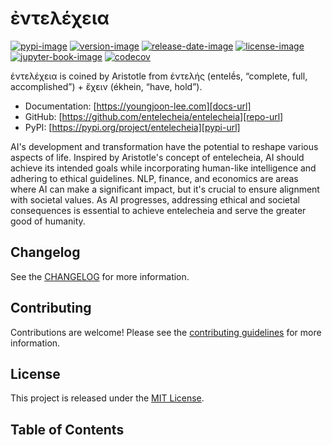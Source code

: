 # ἐντελέχεια

[![pypi-image]][pypi-url]
[![version-image]][release-url]
[![release-date-image]][release-url]
[![license-image]][license-url]
[![jupyter-book-image]][docs-url]
[![codecov][codecov-image]][codecov-url]

<!-- Links: -->
[hyperfast python template]: https://github.com/entelecheia/hyperfast-python-template

[codecov-image]: https://codecov.io/gh/entelecheia/entelecheia/branch/main/graph/badge.svg?token=2YRMSJ26UT
[codecov-url]: https://codecov.io/gh/entelecheia/entelecheia
[pypi-image]: https://img.shields.io/pypi/v/entelecheia
[license-image]: https://img.shields.io/github/license/entelecheia/entelecheia
[license-url]: https://github.com/entelecheia/entelecheia/blob/main/LICENSE
[version-image]: https://img.shields.io/github/v/release/entelecheia/entelecheia?sort=semver
[release-date-image]: https://img.shields.io/github/release-date/entelecheia/entelecheia
[release-url]: https://github.com/entelecheia/entelecheia/releases
[jupyter-book-image]: https://jupyterbook.org/en/stable/_images/badge.svg

[repo-url]: https://github.com/entelecheia/entelecheia
[pypi-url]: https://pypi.org/project/entelecheia
[docs-url]: https://youngjoon-lee.com
[changelog]: https://github.com/entelecheia/entelecheia/blob/main/CHANGELOG.md
[contributing guidelines]: https://github.com/entelecheia/entelecheia/blob/main/CONTRIBUTING.md
<!-- Links: -->

ἐντελέχεια is coined by Aristotle from ἐντελής (entelḗs, “complete, full, accomplished”) + ἔχειν (ékhein, “have, hold”).

- Documentation: [https://youngjoon-lee.com][docs-url]
- GitHub: [https://github.com/entelecheia/entelecheia][repo-url]
- PyPI: [https://pypi.org/project/entelecheia][pypi-url]

AI's development and transformation have the potential to reshape various aspects of life. Inspired by Aristotle's concept of entelecheia, AI should achieve its intended goals while incorporating human-like intelligence and adhering to ethical guidelines. NLP, finance, and economics are areas where AI can make a significant impact, but it's crucial to ensure alignment with societal values. As AI progresses, addressing ethical and societal consequences is essential to achieve entelecheia and serve the greater good of humanity.

## Changelog

See the [CHANGELOG] for more information.

## Contributing

Contributions are welcome! Please see the [contributing guidelines] for more information.

## License

This project is released under the [MIT License][license-url].

## Table of Contents

```{tableofcontents}
```
